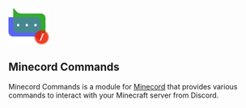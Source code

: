 <img alt="Minecord Commands Icon" src="src/main/resources/assets/minecord-cmds/icon.svg" height="72">

## Minecord Commands

Minecord Commands is a module for [Minecord](../README.md) that provides various
commands to interact with your Minecraft server from Discord.
